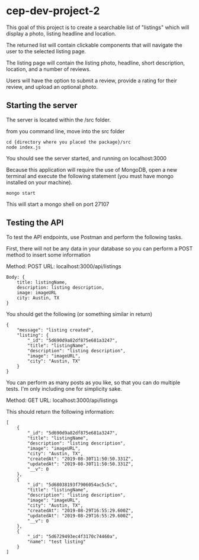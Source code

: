 # cep-dev-project-2

This goal of this project is to create a searchable list of "listings" which will display a photo, listing headline and location.

The returned list will contain clickable components that will navigate the user to the selected listing page.

The listing page will contain the listing photo, headline, short description, location, and a number of reviews.

Users will have the option to submit a review, provide a rating for their review, and upload an optional photo.

## Starting the server

The server is located within the /src folder.

from you command line, move into the src folder

```
cd {directory where you placed the package}/src
node index.js
```

You should see the server started, and running on localhost:3000

Because this application will require the use of MongoDB, open a new terminal and execute the following statement (you must have mongo installed on your machine).

```mongo start ```

This will start a mongo shell on port 27107

## Testing the API

To test the API endpoints, use Postman and perform the following tasks.

First, there will not be any data in your database so you can perform a POST method to insert some information

Method: POST
URL: localhost:3000/api/listings
```
Body: {
    title: listingName,
    description: listing description,
    image: imageURL
    city: Austin, TX
}
```

You should get the following (or something similar in return)

```
{
    "message": "listing created",
    "listing": {
        "_id": "5d690d9a82df875e681a3247",
        "title": "listingName",
        "description": "listing description",
        "image": "imageURL",
        "city": "Austin, TX"
    }
}
```

You can perform as many posts as you like, so that you can do multiple tests. I'm only including one for simplicity sake.

Method: GET
URL: localhost:3000/api/listings

This should return the following information:

```
[
    {
        "_id": "5d690d9a82df875e681a3247",
        "title": "listingName",
        "description": "listing description",
        "image": "imageURL",
        "city": "Austin, TX",
        "createdAt": "2019-08-30T11:50:50.331Z",
        "updatedAt": "2019-08-30T11:50:50.331Z",
        "__v": 0
    },
    {
        "_id": "5d68038193f7906054ac5c5c",
        "title": "listingName",
        "description": "listing description",
        "image": "imageURL",
        "city": "Austin, TX",
        "createdAt": "2019-08-29T16:55:29.600Z",
        "updatedAt": "2019-08-29T16:55:29.600Z",
        "__v": 0
    },
    {
        "_id": "5d6729493ec4f3170c74460a",
        "name": "test listing"
    }
]
```